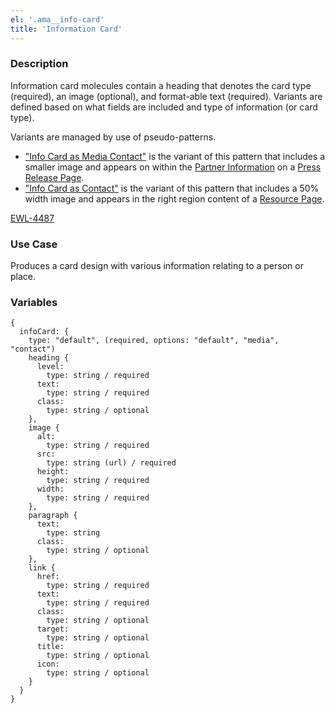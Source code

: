 ```yaml
---
el: '.ama__info-card'
title: 'Information Card'
---
```


### Description
Information card molecules contain a heading that denotes the card type (required), an image (optional), and format-able text (required). Variants are defined based on what fields are included and type of information (or card type).

Variants are managed by use of pseudo-patterns.

- ["Info Card as Media Contact"](?p=molecules-info-card-as-media-contact) is the variant of this pattern that includes a smaller image and appears on within the [Partner Information](#) on a [Press Release Page](?p=pages-press-release).
- ["Info Card as Contact"](?p=molecules-info-card-as-contact) is the variant of this pattern that includes a 50% width image and appears in the right region content of a [Resource Page](?p=pages-resource).

[EWL-4487](https://issues.ama-assn.org/browse/EWL-4487)

### Use Case
Produces a card design with various information relating to a person or place.

### Variables
~~~
{
  infoCard: {
    type: "default", (required, options: "default", "media", "contact")
    heading {
      level:
        type: string / required
      text:
        type: string / required
      class:
        type: string / optional
    },
    image {
      alt:
        type: string / required
      src:
        type: string (url) / required
      height:
        type: string / required
      width:
        type: string / required
    },
    paragraph {
      text:
        type: string
      class:
        type: string / optional
    },
    link {
      href:
        type: string / required
      text:
        type: string / required
      class:
        type: string / optional
      target:
        type: string / optional
      title:
        type: string / optional
      icon:
        type: string / optional
    }
  }
}
~~~
